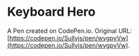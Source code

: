 # Keyboard Hero

A Pen created on CodePen.io. Original URL: [https://codepen.io/Sullyjs/pen/wvgpyVw](https://codepen.io/Sullyjs/pen/wvgpyVw).


